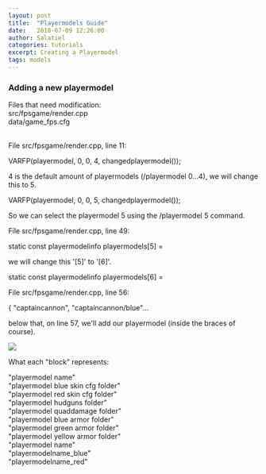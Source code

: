 ```yaml
---
layout: post
title:  "Playermodels Guide"
date:   2018-07-09 12:26:00
author: Salatiel
categories: tutorials
excerpt: Creating a Playermodel
tags: models
---
```


<h3>Adding a new playermodel</h3>

Files that need modification: <br>
src/fpsgame/render.cpp <br>
data/game_fps.cfg <br>
<br>
<p>File src/fpsgame/render.cpp, line 11:</p>
<p>VARFP(playermodel, 0, 0, 4, changedplayermodel());</p>
<p>4 is the default amount of playermodels (/playermodel 0...4), we will change this to 5.</p>
<p>VARFP(playermodel, 0, 0, 5, changedplayermodel());</p>
<p>So we can select the playermodel 5 using the /playermodel 5 command.</p>

<p>File src/fpsgame/render.cpp, line 49:</p>
<p>static const playermodelinfo playermodels[5] =</p>
<p>we will change this '[5]' to '[6]'.</p>
<p>static const playermodelinfo playermodels[6] =</p>

<p>File src/fpsgame/render.cpp, line 56:</p>
<p>{ "captaincannon", "captaincannon/blue"...</p>
<p>below that, on line 57, we'll add our playermodel (inside the braces of course).</p>
<img src="{{ base.url }}/content/images/posts/sauersauce_20182008-1.png"> <br>
<p>What each "block" represents:</p>
<p>
"playermodel name" <br>
"playermodel blue skin cfg folder" <br>
"playermodel red skin cfg folder" <br>
"playermodel hudguns folder" <br>
"playermodel quaddamage folder" <br>
"playermodel blue armor folder" <br>
"playermodel green armor folder" <br>
"playermodel yellow armor folder" <br>
"playermodel name" <br>
"playermodelname_blue" <br>
"playermodelname_red" <br>
</p>
